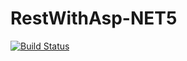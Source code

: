 # RestWithAsp-NET5

[![Build Status](https://travis-ci.org/lucasjds/RestWithAsp-NET5.svg?branch=main)](https://travis-ci.org/lucasjds/RestWithAsp-NET5)
